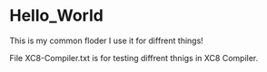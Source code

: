 # Hello_World
This is my common floder I use it for diffrent things!

  File XC8-Compiler.txt  is for testing diffrent thnigs in XC8 Compiler.
